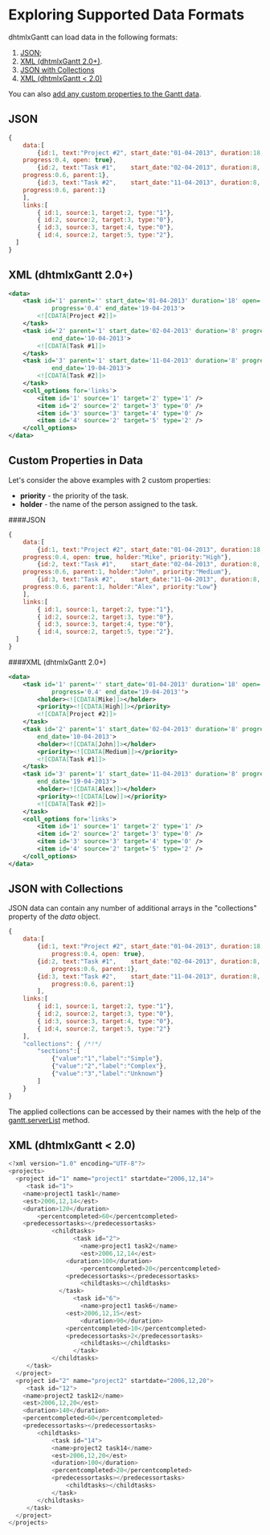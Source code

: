 Exploring Supported Data Formats
=======================================

dhtmlxGantt can load data in the following formats:

1. [JSON](desktop/supported_data_formats.md#json);
2. [XML (dhtmlxGantt 2.0+)](desktop/supported_data_formats.md#xmldhtmlxgantt20).
3. [JSON with Collections](desktop/supported_data_formats.md#jsonwithcollections)
4. [XML (dhtmlxGantt < 2.0)](desktop/supported_data_formats.md#xmldhtmlxganttlt20)

You can also [add any custom properties to the Gantt data](desktop/supported_data_formats.md#custompropertiesindata).


JSON
-------------------------

~~~js
{
	data:[
		{id:1, text:"Project #2", start_date:"01-04-2013", duration:18, 
    progress:0.4, open: true},
		{id:2, text:"Task #1", 	  start_date:"02-04-2013", duration:8, 
    progress:0.6, parent:1},
		{id:3, text:"Task #2",    start_date:"11-04-2013", duration:8, 
    progress:0.6, parent:1}
  	],
  	links:[
  		{ id:1, source:1, target:2, type:"1"},
    	{ id:2, source:2, target:3, type:"0"},
		{ id:3, source:3, target:4, type:"0"},
		{ id:4, source:2, target:5, type:"2"},
  ]
}
~~~

XML (dhtmlxGantt 2.0+)
---------------------------------

~~~xml
<data>
	<task id='1' parent='' start_date='01-04-2013' duration='18' open='true' 
    		progress='0.4' end_date='19-04-2013'>
    	<![CDATA[Project #2]]>
    </task>
    <task id='2' parent='1' start_date='02-04-2013' duration='8' progress='0.6' 
    		end_date='10-04-2013'>
    	<![CDATA[Task #1]]>
    </task>
    <task id='3' parent='1' start_date='11-04-2013' duration='8' progress='0.6' 
    		end_date='19-04-2013'>
    	<![CDATA[Task #2]]>
    </task>
    <coll_options for='links'>
    	<item id='1' source='1' target='2' type='1' />
        <item id='2' source='2' target='3' type='0' />
        <item id='3' source='3' target='4' type='0' />
        <item id='4' source='2' target='5' type='2' />
    </coll_options>
</data>
~~~

Custom Properties in Data
-------------------------------

Let's consider the above examples with 2 custom properties: 

- **priority** - the priority of the task.
- **holder**  - the name of the person assigned to the task.

####JSON

~~~js
{
	data:[
		{id:1, text:"Project #2", start_date:"01-04-2013", duration:18,
    progress:0.4, open: true, holder:"Mike", priority:"High"},
		{id:2, text:"Task #1", 	  start_date:"02-04-2013", duration:8,  
    progress:0.6, parent:1, holder:"John", priority:"Medium"},
		{id:3, text:"Task #2",    start_date:"11-04-2013", duration:8, 
    progress:0.6, parent:1, holder:"Alex", priority:"Low"}
  	],
  	links:[
  		{ id:1, source:1, target:2, type:"1"},
    	{ id:2, source:2, target:3, type:"0"},
		{ id:3, source:3, target:4, type:"0"},
		{ id:4, source:2, target:5, type:"2"},
  ]
}
~~~

####XML (dhtmlxGantt 2.0+)

~~~xml
<data>
	<task id='1' parent='' start_date='01-04-2013' duration='18' open='true' 
    		progress='0.4' end_date='19-04-2013''>
    	<holder><![CDATA[Mike]]></holder>
        <priority><![CDATA[High]]></priority>
    	<![CDATA[Project #2]]>
    </task>
    <task id='2' parent='1' start_date='02-04-2013' duration='8' progress='0.6'  
    	end_date='10-04-2013'>
    	<holder><![CDATA[John]]></holder>
        <priority><![CDATA[Medium]]></priority>
        <![CDATA[Task #1]]>
    </task>
    <task id='3' parent='1' start_date='11-04-2013' duration='8' progress='0.6' 
    	end_date='19-04-2013'>
    	<holder><![CDATA[Alex]]></holder>
        <priority><![CDATA[Low]]></priority>
        <![CDATA[Task #2]]>
    </task>
    <coll_options for='links'>
    	<item id='1' source='1' target='2' type='1' />
        <item id='2' source='2' target='3' type='0' />
        <item id='3' source='3' target='4' type='0' />
        <item id='4' source='2' target='5' type='2' />
    </coll_options>
</data>

~~~


JSON with Collections
------------------

JSON data can contain any number of additional arrays in the "collections" property of the *data* object.

~~~js
{
	data:[
		{id:1, text:"Project #2", start_date:"01-04-2013", duration:18, 
			progress:0.4, open: true},
		{id:2, text:"Task #1", 	  start_date:"02-04-2013", duration:8, 
			progress:0.6, parent:1},
		{id:3, text:"Task #2",    start_date:"11-04-2013", duration:8, 
			progress:0.6, parent:1}
		],
	links:[
		{ id:1, source:1, target:2, type:"1"},
		{ id:2, source:2, target:3, type:"0"},
		{ id:3, source:3, target:4, type:"0"},
		{ id:4, source:2, target:5, type:"2"}
	],
	"collections": { /*!*/
		"sections":[
			{"value":"1","label":"Simple"},
			{"value":"2","label":"Complex"},
			{"value":"3","label":"Unknown"}
		]
	}
}
~~~

The applied collections can be accessed by their names with the help of the [gantt.serverList](api/gantt_serverlist.md) method.

XML (dhtmlxGantt < 2.0)
--------------------

~~~js
<?xml version="1.0" encoding="UTF-8"?>
<projects>
  <project id="1" name="project1" startdate="2006,12,14">
     <task id="1">
  	<name>project1 task1</name>
	<est>2006,12,14</est>
	<duration>120</duration>
    	<percentcompleted>60</percentcompleted>
	<predecessortasks></predecessortasks>
            <childtasks>
                  <task id="2">
                    <name>project1 task2</name>
              	    <est>2006,12,14</est>
        	    <duration>100</duration>
    	            <percentcompleted>20</percentcompleted>
        	    <predecessortasks></predecessortasks>
                    <childtasks></childtasks>
        	  </task>
                  <task id="6">
            	    <name>project1 task6</name>
	            <est>2006,12,15</est>
            	    <duration>90</duration>
        	    <percentcompleted>10</percentcompleted>
        	    <predecessortasks>2</predecessortasks>
                    <childtasks></childtasks>
                  </task>
            </childtasks>
     </task>
  </project>
  <project id="2" name="project2" startdate="2006,12,20">
     <task id="12">
	<name>project2 task12</name>
	<est>2006,12,20</est>
	<duration>140</duration>
	<percentcompleted>60</percentcompleted>
	<predecessortasks></predecessortasks>
        <childtasks>
            <task id="14">
	        <name>project2 task14</name>
       		<est>2006,12,20</est>
       		<duration>100</duration>
	        <percentcompleted>20</percentcompleted>
       		<predecessortasks></predecessortasks>
                <childtasks></childtasks>
        	</task>
        </childtasks>
     </task>
  </project>
</projects>
~~~


